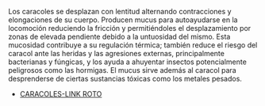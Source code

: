 Los caracoles se desplazan con lentitud alternando contracciones y elongaciones de su cuerpo. Producen mucus para autoayudarse en la locomoción reduciendo la fricción y permitiéndoles el desplazamiento por zonas de elevada pendiente debido a la untuosidad del mismo. Esta mucosidad contribuye a su regulación térmica; también reduce el riesgo del caracol ante las heridas y las agresiones externas, principalmente bacterianas y fúngicas, y los ayuda a ahuyentar insectos potencialmente peligrosos como las hormigas. El mucus sirve además al caracol para desprenderse de ciertas sustancias tóxicas como los metales pesados.
* [CARACOLES-LINK ROTO](https://github.com/Laboratoria/BOG004-md)

